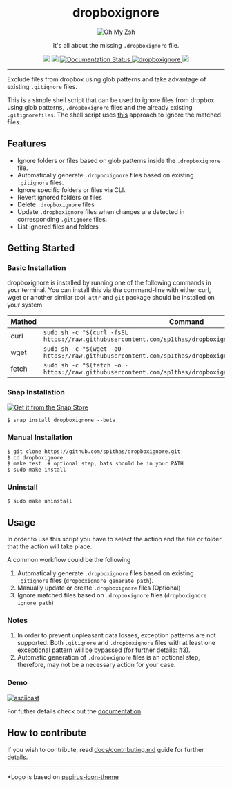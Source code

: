 <div align="center">
    <h1>dropboxignore</h1>
    <img src="https://raw.githubusercontent.com/sp1thas/dropboxignore/master/icons/128.png" alt="Oh My Zsh">
    <p>It's all about the missing <code>.dropboxignore</code> file.</p>
    <img src="https://github.com/sp1thas/dropboxignore/workflows/Testing/badge.svg">
    <img src="https://github.com/sp1thas/dropboxignore/workflows/Shellcheck/badge.svg">
    <a href='https://dropboxignore.readthedocs.io/en/latest/?badge=latest'>
        <img src='https://readthedocs.org/projects/dropboxignore/badge/?version=latest' alt='Documentation Status' />
    </a>
    <a href="https://snapcraft.io/dropboxignore">
        <img alt="dropboxignore" src="https://snapcraft.io/dropboxignore/badge.svg" />
    </a>
    <img src="https://img.shields.io/badge/code%20style-google-%234285F4">
</div>
<hr>

Exclude files from dropbox using glob patterns and take advantage of existing `.gitignore` files.

This is a simple shell script that can be used to ignore files from dropbox using glob patterns, `.dropboxignore` files and the already existing `.gitignorefiles`. The shell script uses [this](https://help.dropbox.com/files-folders/restore-delete/ignored-files) approach to ignore the matched files.

## Features

 - Ignore folders or files based on glob patterns inside the `.dropboxignore` file.
 - Automatically generate `.dropboxignore` files based on existing `.gitignore` files.
 - Ignore specific folders or files via CLI.
 - Revert ignored folders or files
 - Delete `.dropboxignore` files
 - Update `.dropboxignore` files when changes are detected in corresponding `.gitignore` files.
 - List ignored files and folders

## Getting Started

### Basic Installation

dropboxignore is installed by running one of the following commands in your terminal. You can install this via the command-line with either curl, wget or another similar tool. `attr` and `git` package should be installed on your system.

| Mathod | Command                                                                                                       |
|--------|---------------------------------------------------------------------------------------------------------------|
| curl   | `sudo sh -c "$(curl -fsSL https://raw.githubusercontent.com/sp1thas/dropboxignore/master/utils/install.sh)"`  |
| wget   | `sudo sh -c "$(wget -qO- https://raw.githubusercontent.com/sp1thas/dropboxignore/master/utils/install.sh)"`   |
| fetch  | `sudo sh -c "$(fetch -o - https://raw.githubusercontent.com/sp1thas/dropboxignore/master/utils/install.sh)"`  |


### Snap Installation

[![Get it from the Snap Store](https://snapcraft.io/static/images/badges/en/snap-store-black.svg)](https://snapcraft.io/dropboxignore)

```shell
$ snap install dropboxignore --beta
```

### Manual Installation
```shell
$ git clone https://github.com/sp1thas/dropboxignore.git
$ cd dropboxignore
$ make test  # optional step, bats should be in your PATH
$ sudo make install
```

### Uninstall
```shell
$ sudo make uninstall
```

## Usage

In order to use this script you have to select the action and the file or folder that the action will take place.

A common workflow could be the following

 1. Automatically generate `.dropboxignore` files based on existing `.gitignore` files (`dropboxignore generate path`).
 2. Manually update or create `.dropboxignore` files (Optional)
 3. Ignore matched files based on `.dropboxignore` files (`dropboxignore ignore path`)

### Notes

 1. In order to prevent unpleasant data losses, exception patterns are not supported. Both `.gitignore` and `.dropboxignore` files with at least one exceptional pattern will be bypassed (for further details: [#3](https://github.com/sp1thas/dropboxignore/issues/3)).
 2. Automatic generation of `.dropboxignore` files is an optional step, therefore, may not be a necessary action for your case.

### Demo

[![asciicast](https://asciinema.org/a/384964.svg)](https://asciinema.org/a/384964)

For futher details check out the [documentation](http://dropboxignore.rtfd.io/)

## How to contribute

If you wish to contribute, read [docs/contributing.md](docs/contributing.md) guide for further details.

---

*Logo is based on [papirus-icon-theme](https://github.com/PapirusDevelopmentTeam/papirus-icon-theme)
